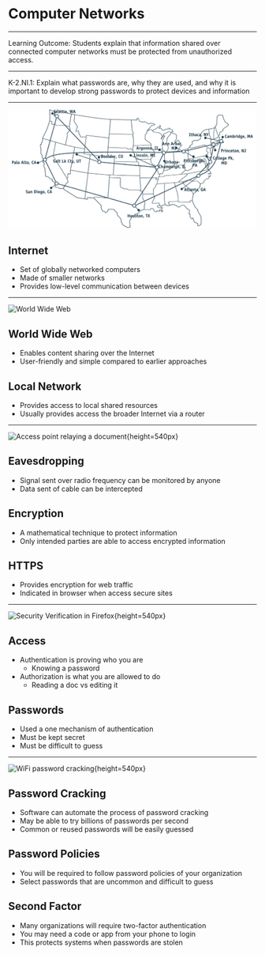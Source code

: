 # Computer Networks

---

Learning Outcome: Students explain that information shared over connected computer networks must be protected from unauthorized access.

---

K-2.NI.1: Explain what passwords are, why they are used, and why it is important to develop strong passwords to protect devices and information

---

![Internet in 1992](media/nsfnet.png)

## Internet

- Set of globally networked computers
- Made of smaller networks
- Provides low-level communication between devices

---

![World Wide Web](https://upload.wikimedia.org/wikipedia/commons/1/19/Hyperlinks_scheme.svg)

## World Wide Web

- Enables content sharing over the Internet
- User-friendly and simple compared to earlier approaches

## Local Network

- Provides access to local shared resources
- Usually provides access the broader Internet via a router

---

![Access point relaying a document](https://upload.wikimedia.org/wikipedia/commons/7/77/Wi-Fi.gif){height=540px}

Eavesdropping
-------------

- Signal sent over radio frequency can be monitored by anyone
- Data sent of cable can be intercepted

Encryption
----------

- A mathematical technique to protect information
- Only intended parties are able to access encrypted information

HTTPS
-----

- Provides encryption for web traffic
- Indicated in browser when access secure sites

---

![Security Verification in Firefox](https://upload.wikimedia.org/wikipedia/commons/9/9d/Extended_Validation_on_Firefox_133_screenshot.webp){height=540px}

Access
------

- Authentication is proving who you are 
  - Knowing a password
- Authorization is what you are allowed to do
  - Reading a doc vs editing it

Passwords
---------

- Used a one mechanism of authentication
- Must be kept secret
- Must be difficult to guess

---

![WiFi password cracking](https://upload.wikimedia.org/wikipedia/commons/thumb/7/73/Aircrack-ng_dictionary_attack.png/960px-Aircrack-ng_dictionary_attack.png){height=540px}

Password Cracking
-----------------

- Software can automate the process of password cracking
- May be able to try billions of passwords per second
- Common or reused passwords will be easily guessed

Password Policies
-----------------

- You will be required to follow password policies of your organization
- Select passwords that are uncommon and difficult to guess

Second Factor
-------------

- Many organizations will require two-factor authentication
- You may need a code or app from your phone to login
- This protects systems when passwords are stolen
